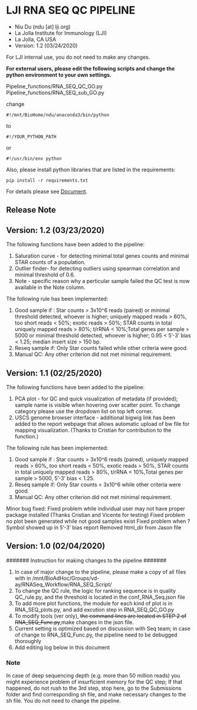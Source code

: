 # **LJI RNA SEQ QC PIPELINE**
* Niu Du (ndu [at] lji.org)
* La Jolla Institute for Immunology (LJI)
* La Jolla, CA USA
* Version: 1.2 (03/24/2020)

For LJI internal use, you do not need to make any changes. 

**For external users, please edit the following scripts and change the python environment to your own settings.**

Pipeline_functions/RNA_SEQ_QC_GO.py
Pipeline_functions/RNA_SEQ_sub_GO.py

change 

    #!/mnt/BioHome/ndu/anaconda3/bin/python
to 

    #!/YOUR_PYTHON_PATH 

or

    #!/usr/bin/env python

Also, please install python libraries that are listed in the requirements:

    pip install -r requirements.txt

For details please see [Document](https://ndu-ucsd.github.io/RNA_SEQ_PIPELINE/).


## Release Note

## Version: 1.2 (03/23/2020)
The following functions have been added to the pipeline:
1. Saturation curve - for detecting minimal total genes counts and minimal STAR counts of a population.
2. Outlier finder- for detecting outliers using spearman correlation and minimal threshold of 0.6.
3. Note - specific reason why a perticular sample failed the QC test is now available in the Note column.

The following rule has been implemented:
1. Good sample if : Star counts > 3x10^6 reads (paired) or minimal threshold detected, whoever is higher; uniquely mapped reads > 60%, too short reads < 50%; exotic reads > 50%; STAR counts in total uniquely mapped reads > 80%; t/rRNA < 10%;Total genes per sample > 5000 or minimal threshold detected, whoever is higher;  0.95 < 5’-3’ bias < 1.25; median insert size > 150 bp.
2. Reseq sample if: Only Star counts failed while other criteria were good.
3. Manual QC: Any other criterion did not met minimal requirement.

## Version: 1.1 (02/25/2020)

The following functions have been added to the pipeline:
1. PCA plot - for QC and quick visualization of metadata (if provided); sample name is visible when hovering over scatter point. To change category please use the dropdown list on top left corner. 
2. USCS genome browser interface - additional bigwig link has been added to the report webpage that allows automatic upload of bw file for mapping visualization. (Thanks to Cristian for contribution to the function.) 

The following rule has been implemented:
1. Good sample if : Star counts > 3x10^6 reads (paired), uniquely mapped reads > 60%, too short reads < 50%, exotic reads > 50%, STAR counts in total uniquely mapped reads > 80%, t/rRNA < 10%,Total genes per sample > 5000,  5’-3’ bias < 1.25.
2. Reseq sample if: Only Star counts < 3x10^6 while other criteria were good.
3. Manual QC: Any other criterion did not met minimal requirement.

Minor bug fixed:
Fixed problem while individual user may not have proper package installed (Thanks Cristian and Vicente for testing)
Fixed problem no plot been generated while not good samples exist
Fixed problem when ? Symbol showed up in  5’-3’ bias report
Removed html_dir from Jason file  


## Version: 1.0 (02/04/2020)



####### Instruction for making changes to the pipeline #######
1. In case of major change to the pipeline, please make a copy of all files with in /mnt/BioAdHoc/Groups/vd-ay/RNASeq_Workflow/RNA_SEQ_Script/
2. To change the QC rule, the logic for ranking sequence is in quality QC_rule.py, and the threshold is located in the conf_RNA_Seq.json file
3. To add more plot functions, the module for each kind of plot is in RNA_SEQ_plots.py, and add excution step in RNA_SEQ_QC_GO.py
4. To modify tools (ver only), ~~the command lines are located in STEP 2 of RNA_SEQ_Func.py~~,make changes in the json file.
5. Current setting is optimized based on discussion with Seq team; in case of change to RNA_SEQ_Func.py, the pipeline need to be debugged thoroughly
6. Add editing log below in this document

### Note 
In case of deep sequencing depth (e.g. more than 50 million reads) you might experience problem of insurficient memory for the QC step; If that happened, do not rush to the 3rd step, stop here, go to the Submissions folder and find corresponding sh file, and make necessary changes to the sh file. You do not need to change the pipeline. 
